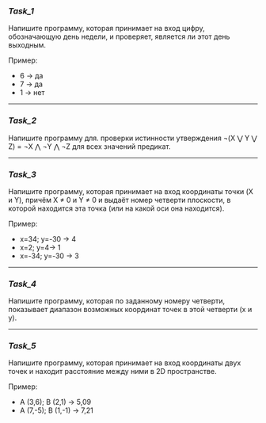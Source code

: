 ### _Task_1_
Напишите программу, которая принимает на вход цифру, обозначающую день недели, и проверяет, 
является ли этот день выходным.

Пример:
- 6 -> да
- 7 -> да
- 1 -> нет
***
### _Task_2_
Напишите программу для. проверки истинности утверждения ¬(X ⋁ Y ⋁ Z) = ¬X ⋀ ¬Y ⋀ ¬Z для всех значений предикат.
***
### _Task_3_
Напишите программу, которая принимает на вход координаты точки (X и Y), причём X ≠ 0 и Y ≠ 0 и выдаёт номер четверти 
плоскости, в которой находится эта точка (или на какой оси она находится).

Пример:
- x=34; y=-30 -> 4
- x=2; y=4-> 1
- x=-34; y=-30 -> 3
***
### _Task_4_
Напишите программу, которая по заданному номеру четверти, показывает диапазон возможных координат точек 
в этой четверти (x и y).
***
### _Task_5_
Напишите программу, которая принимает на вход координаты двух точек и находит расстояние между ними 
в 2D пространстве.

Пример:
- A (3,6); B (2,1) -> 5,09
- A (7,-5); B (1,-1) -> 7,21